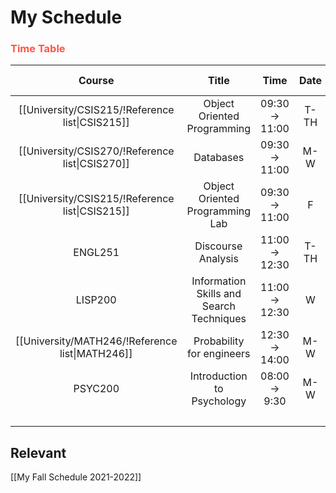 # My Schedule

### <span style="color: #ff5545;text-transform: capitalize;">Time table</span>

|                      Course                      |                  Title                   |     Time      | Date | Section | Credit amount |
|:------------------------------------------------:|:----------------------------------------:|:-------------:|:----:|:-------:|:-------------:|
| [[University/CSIS215/!Reference list\|CSIS215]] |       Object Oriented Programming        | 09:30 → 11:00 | T-TH |    3    |       3       |
| [[University/CSIS270/!Reference list\|CSIS270]] |                Databases                 | 09:30 → 11:00 | M-W  |    2    |       3       |
| [[University/CSIS215/!Reference list\|CSIS215]] |     Object Oriented Programming Lab      | 09:30 → 11:00 |  F   |    2    |       1       |
|                     ENGL251                      |            Discourse Analysis            | 11:00 → 12:30 | T-TH |    3    |       3       |
|                     LISP200                      | Information Skills and Search Techniques | 11:00 → 12:30 |  W   |    6    |       1       |
| [[University/MATH246/!Reference list\|MATH246]] |        Probability for engineers         | 12:30 → 14:00 | M-W  |    2    |       3       |
|                     PSYC200                      |        Introduction to Psychology        | 08:00 → 9:30  | M-W  |    1    |       3       |
|                                                  |                                          |               |      |         | **Total**:17  |

## Relevant 
[[My Fall Schedule 2021-2022]]